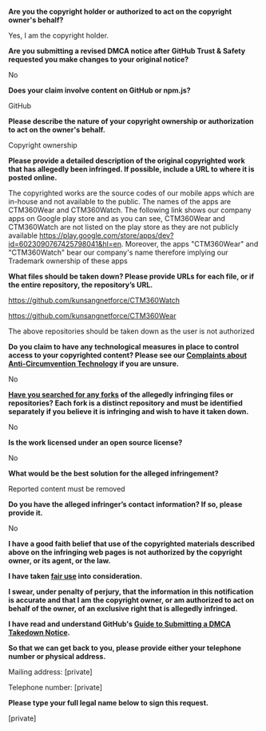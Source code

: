 **Are you the copyright holder or authorized to act on the copyright owner's behalf?**

Yes, I am the copyright holder.

**Are you submitting a revised DMCA notice after GitHub Trust & Safety requested you make changes to your original notice?**

No

**Does your claim involve content on GitHub or npm.js?**

GitHub

**Please describe the nature of your copyright ownership or authorization to act on the owner's behalf.**

Copyright ownership

**Please provide a detailed description of the original copyrighted work that has allegedly been infringed. If possible, include a URL to where it is posted online.**

The copyrighted works are the source codes of our mobile apps which are in-house and not available to the public. The names of the apps are CTM360Wear and CTM360Watch. The following link shows our company apps on Google play store and as you can see, CTM360Wear and CTM360Watch are not listed on the play store as they are not publicly available https://play.google.com/store/apps/dev?id=6023090767425798041&hl=en. Moreover, the apps "CTM360Wear" and "CTM360Watch" bear our company's name therefore implying our Trademark ownership of these apps

**What files should be taken down? Please provide URLs for each file, or if the entire repository, the repository’s URL.**

https://github.com/kunsangnetforce/CTM360Watch

https://github.com/kunsangnetforce/CTM360Wear

The above repositories should be taken down as the user is not authorized

**Do you claim to have any technological measures in place to control access to your copyrighted content? Please see our <a href="https://docs.github.com/articles/guide-to-submitting-a-dmca-takedown-notice#complaints-about-anti-circumvention-technology">Complaints about Anti-Circumvention Technology</a> if you are unsure.**

No

**<a href="https://docs.github.com/articles/dmca-takedown-policy#b-what-about-forks-or-whats-a-fork">Have you searched for any forks</a> of the allegedly infringing files or repositories? Each fork is a distinct repository and must be identified separately if you believe it is infringing and wish to have it taken down.**

No

**Is the work licensed under an open source license?**

No

**What would be the best solution for the alleged infringement?**

Reported content must be removed

**Do you have the alleged infringer’s contact information? If so, please provide it.**

No

**I have a good faith belief that use of the copyrighted materials described above on the infringing web pages is not authorized by the copyright owner, or its agent, or the law.**

**I have taken <a href="https://www.lumendatabase.org/topics/22">fair use</a> into consideration.**

**I swear, under penalty of perjury, that the information in this notification is accurate and that I am the copyright owner, or am authorized to act on behalf of the owner, of an exclusive right that is allegedly infringed.**

**I have read and understand GitHub's <a href="https://docs.github.com/articles/guide-to-submitting-a-dmca-takedown-notice/">Guide to Submitting a DMCA Takedown Notice</a>.**

**So that we can get back to you, please provide either your telephone number or physical address.**

Mailing address: [private]

Telephone number: [private]

**Please type your full legal name below to sign this request.**

[private]
